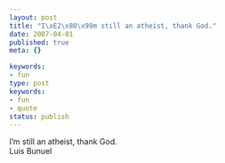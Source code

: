 ```yaml
---
layout: post
title: "I\xE2\x80\x99m still an atheist, thank God."
date: 2007-04-01
published: true
meta: {}

keywords:
- fun
type: post
keywords:
- fun
- quote
status: publish
---
```

I&#8217;m still an atheist, thank God.<br />Luis Bunuel
